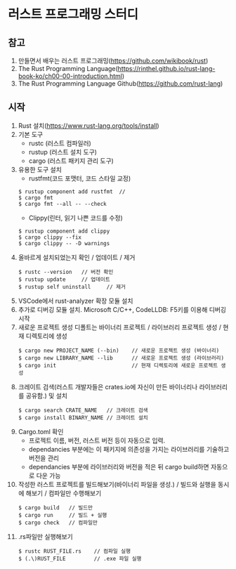 # 러스트 프로그래밍 스터디

## 참고
01. 만들면서 배우는 러스트 프로그래밍(https://github.com/wikibook/rust)
02. The Rust Programming Language(https://rinthel.github.io/rust-lang-book-ko/ch00-00-introduction.html)
03. The Rust Programming Language Github(https://github.com/rust-lang)

## 시작
01. Rust 설치(https://www.rust-lang.org/tools/install)
02. 기본 도구
    - rustc (러스트 컴파일러)
    - rustup (러스트 설치 도구)
    - cargo (러스트 패키지 관리 도구)
03. 유용한 도구 설치
    - rustfmt(코드 포맷터, 코드 스타일 교정)
    ```
    $ rustup component add rustfmt  // 
    $ cargo fmt
    $ cargo fmt --all -- --check
    ```
    - Clippy(린터, 읽기 나쁜 코드를 수정)
    ```
    $ rustup component add clippy
    $ cargo clippy --fix
    $ cargo clippy -- -D warnings
    ```
03. 올바르게 설치되었는지 확인 / 업데이트 / 제거
    ```
    $ rustc --version   // 버전 확인
    $ rustup update     // 업데이트
    $ rustup self uninstall     // 제거
    ```
04. VSCode에서 rust-analyzer 확장 모듈 설치
05. 추가로 디버깅 모듈 설치. Microsoft C/C++, CodeLLDB: F5키를 이용해 디버깅 시작
06. 새로운 프로젝트 생성 디폴트는 바이너리 프로젝트 / 라이브러리 프로젝트 생성 / 현재 디렉토리에 생성
    ```
    $ cargo new PROJECT_NAME (--bin)    // 새로운 프로젝트 생성 (바이너리)
    $ cargo new LIBRARY_NAME --lib      // 새로운 프로젝트 생성 (라이브러리)
    $ cargo init                        // 현재 디렉토리에 새로운 프로젝트 생성
    ```
07. 크레이트 검색(러스트 개발자들은 crates.io에 자신이 만든 바이너리나 라이브러리를 공유함.) 및 설치
    ```
    $ cargo search CRATE_NAME   // 크레이트 검색
    $ cargo install BINARY_NAME // 크레이트 설치
    ```
08. Cargo.toml 확인
    - 프로젝트 이름, 버전, 러스트 버전 등이 자동으로 입력.
    - dependancies 부분에는 이 패키지에 의존성을 가지는 라이브러리를 기술하고 버전을 관리
    - dependancies 부분에 라이브러리와 버전을 적은 뒤 cargo build하면 자동으로 다운 가능
09. 작성한 러스트 프로젝트를 빌드해보기(바이너리 파일을 생성.) / 빌드와 실행을 동시에 해보기 / 컴파일만 수행해보기
    ```
    $ cargo build   // 빌드만
    $ cargo run     // 빌드 + 실행
    $ cargo check   // 컴파일만
    ```
10. .rs파일만 실행해보기
    ```
    $ rustc RUST_FILE.rs    // 컴파일 실행
    $ (.\)RUST_FILE         // .exe 파일 실행
    ```